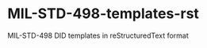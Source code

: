 MIL-STD-498-templates-rst
=========================

MIL-STD-498 DID templates in reStructuredText format
